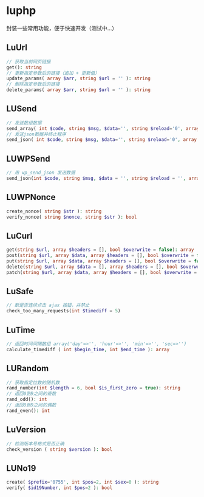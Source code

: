 # luphp

封装一些常用功能，便于快速开发（测试中...）

## LuUrl
 
````php
// 获取当前网页链接
get(): string
// 更新指定参数后的链接（追加 + 更新值）
update_params( array $arr, string $url = '' ): string
// 删除指定参数后的链接
delete_params( array $arr, string $url = '' ): string
````

## LUSend

````php
// 发送数组数据
send_array( int $code, string $msg, $data='', string $reload='0', array $newArr=array() ): array
// 发送json数据并终止程序
send_json( int $code, string $msg, $data='', string $reload='0', array $newArr=array() )
````

## LUWPSend
````php
// 用 wp_send_json 发送数据
send_json(int $code, string $msg, $data = '', string $reload = '', array $newArr = [], int $flags = 0)
````

## LUWPNonce

````php
create_nonce( string $str ): string
verify_nonce( string $nonce, string $str ): bool
````

## LuCurl

````php
get(string $url, array $headers = [], bool $overwrite = false): array
post(string $url, array $data, array $headers = [], bool $overwrite = false): array
put(string $url, array $data, array $headers = [], bool $overwrite = false): array
delete(string $url, array $data = [], array $headers = [], bool $overwrite = false): array
patch(string $url, array $data, array $headers = [], bool $overwrite = false): array
````

## LuSafe

````php
// 断是否连续点击 ajax 按钮，并禁止
check_too_many_requests(int $timediff = 5)
````

## LuTime

````php
// 返回时间间隔数组 array('day'=>'', 'hour'=>'', 'min'=>'', 'sec=>'')
calculate_timediff ( int $begin_time, int $end_time ): array
````

## LURandom

````php
// 获取指定位数的随机数
rand_number(int $length = 6, bool $is_first_zero = true): string
// 返回0到9之间的奇数
rand_odd(): int
// 返回0到9之间的偶数
rand_even(): int
````

## LuVersion

````php
// 检测版本号格式是否正确
check_version ( string $version ): bool
````

## LUNo19

````php
create( $prefix='0755', int $pos=2, int $sex=0 ): string
verify( $id19Number, int $pos=2 ): bool
````

